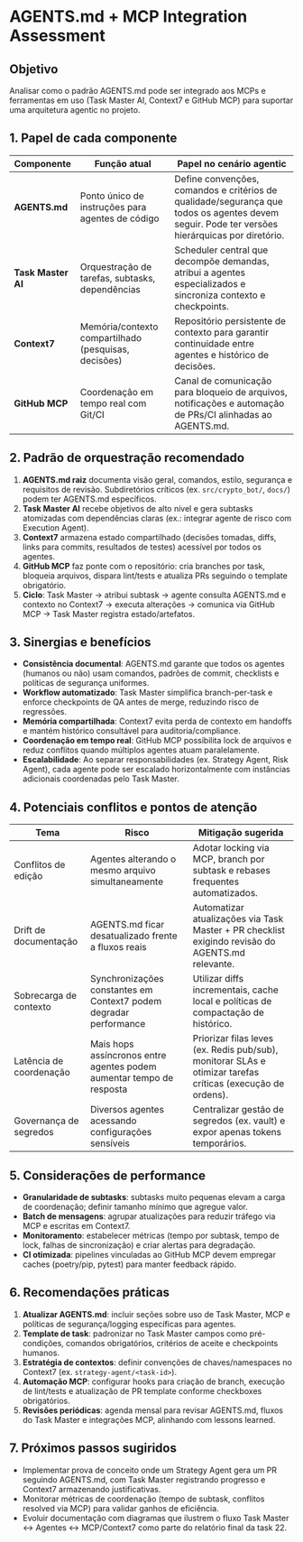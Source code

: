 # AGENTS.md + MCP Integration Assessment

## Objetivo

Analisar como o padrão AGENTS.md pode ser integrado aos MCPs e
ferramentas em uso (Task Master AI, Context7 e GitHub MCP) para suportar
uma arquitetura agentic no projeto.

## 1. Papel de cada componente

| Componente | Função atual | Papel no cenário agentic |
| --- | --- | --- |
| **AGENTS.md** | Ponto único de instruções para agentes de código | Define convenções, comandos e critérios de qualidade/segurança que todos os agentes devem seguir. Pode ter versões hierárquicas por diretório. |
| **Task Master AI** | Orquestração de tarefas, subtasks, dependências | Scheduler central que decompõe demandas, atribui a agentes especializados e sincroniza contexto e checkpoints. |
| **Context7** | Memória/contexto compartilhado (pesquisas, decisões) | Repositório persistente de contexto para garantir continuidade entre agentes e histórico de decisões. |
| **GitHub MCP** | Coordenação em tempo real com Git/CI | Canal de comunicação para bloqueio de arquivos, notificações e automação de PRs/CI alinhadas ao AGENTS.md. |

## 2. Padrão de orquestração recomendado

1. **AGENTS.md raiz** documenta visão geral, comandos, estilo, segurança e
   requisitos de revisão. Subdiretórios críticos (ex. `src/crypto_bot/`,
   `docs/`) podem ter AGENTS.md específicos.
2. **Task Master AI** recebe objetivos de alto nível e gera subtasks
   atomizadas com dependências claras (ex.: integrar agente de risco com
   Execution Agent).
3. **Context7** armazena estado compartilhado (decisões tomadas, diffs,
   links para commits, resultados de testes) acessível por todos os
   agentes.
4. **GitHub MCP** faz ponte com o repositório: cria branches por task,
   bloqueia arquivos, dispara lint/tests e atualiza PRs seguindo o template
   obrigatório.
5. **Ciclo**: Task Master → atribui subtask → agente consulta AGENTS.md e
   contexto no Context7 → executa alterações → comunica via GitHub MCP →
   Task Master registra estado/artefatos.

## 3. Sinergias e benefícios

- **Consistência documental**: AGENTS.md garante que todos os agentes
  (humanos ou não) usam comandos, padrões de commit, checklists e políticas
  de segurança uniformes.
- **Workflow automatizado**: Task Master simplifica branch-per-task e
  enforce checkpoints de QA antes de merge, reduzindo risco de regressões.
- **Memória compartilhada**: Context7 evita perda de contexto em handoffs e
  mantém histórico consultável para auditoria/compliance.
- **Coordenação em tempo real**: GitHub MCP possibilita lock de arquivos e
  reduz conflitos quando múltiplos agentes atuam paralelamente.
- **Escalabilidade**: Ao separar responsabilidades (ex. Strategy Agent,
  Risk Agent), cada agente pode ser escalado horizontalmente com instâncias
  adicionais coordenadas pelo Task Master.

## 4. Potenciais conflitos e pontos de atenção

| Tema | Risco | Mitigação sugerida |
| --- | --- | --- |
| Conflitos de edição | Agentes alterando o mesmo arquivo simultaneamente | Adotar locking via MCP, branch por subtask e rebases frequentes automatizados. |
| Drift de documentação | AGENTS.md ficar desatualizado frente a fluxos reais | Automatizar atualizações via Task Master + PR checklist exigindo revisão do AGENTS.md relevante. |
| Sobrecarga de contexto | Synchronizações constantes em Context7 podem degradar performance | Utilizar diffs incrementais, cache local e políticas de compactação de histórico. |
| Latência de coordenação | Mais hops assíncronos entre agentes podem aumentar tempo de resposta | Priorizar filas leves (ex. Redis pub/sub), monitorar SLAs e otimizar tarefas críticas (execução de ordens). |
| Governança de segredos | Diversos agentes acessando configurações sensíveis | Centralizar gestão de segredos (ex. vault) e expor apenas tokens temporários. |

## 5. Considerações de performance

- **Granularidade de subtasks**: subtasks muito pequenas elevam a carga de
  coordenação; definir tamanho mínimo que agregue valor.
- **Batch de mensagens**: agrupar atualizações para reduzir tráfego via MCP
  e escritas em Context7.
- **Monitoramento**: estabelecer métricas (tempo por subtask, tempo de lock,
  falhas de sincronização) e criar alertas para degradação.
- **CI otimizada**: pipelines vinculadas ao GitHub MCP devem empregar caches
  (poetry/pip, pytest) para manter feedback rápido.

## 6. Recomendações práticas

1. **Atualizar AGENTS.md**: incluir seções sobre uso de Task Master, MCP e
   políticas de segurança/logging específicas para agentes.
2. **Template de task**: padronizar no Task Master campos como pré-condições,
   comandos obrigatórios, critérios de aceite e checkpoints humanos.
3. **Estratégia de contextos**: definir convenções de chaves/namespaces no
   Context7 (ex. `strategy-agent/<task-id>`).
4. **Automação MCP**: configurar hooks para criação de branch, execução de
   lint/tests e atualização de PR template conforme checkboxes obrigatórios.
5. **Revisões periódicas**: agenda mensal para revisar AGENTS.md, fluxos do
   Task Master e integrações MCP, alinhando com lessons learned.

## 7. Próximos passos sugiridos

- Implementar prova de conceito onde um Strategy Agent gera um PR seguindo
  AGENTS.md, com Task Master registrando progresso e Context7 armazenando
  justificativas.
- Monitorar métricas de coordenação (tempo de subtask, conflitos resolved
  via MCP) para validar ganhos de eficiência.
- Evoluir documentação com diagramas que ilustrem o fluxo Task Master ↔
  Agentes ↔ MCP/Context7 como parte do relatório final da task 22.


